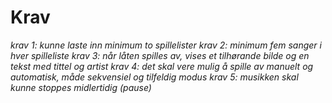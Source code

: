 # Krav 

*krav 1: kunne laste inn minimum to spillelister*
*krav 2: minimum fem sanger i hver spilleliste*
*krav 3: når låten spilles av, vises et tilhørande bilde og en tekst med tittel og artist*
*krav 4: det skal vere mulig å spille av manuelt og automatisk, måde sekvensiel og tilfeldig modus*
*krav 5: musikken skal kunne stoppes midlertidig (pause)*

